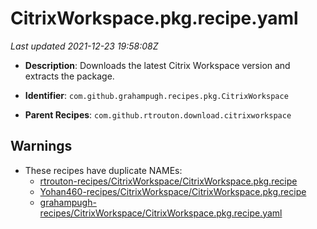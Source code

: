 # CitrixWorkspace.pkg.recipe.yaml

_Last updated 2021-12-23 19:58:08Z_

- **Description**: Downloads the latest Citrix Workspace version and extracts the package.

- **Identifier**: `com.github.grahampugh.recipes.pkg.CitrixWorkspace`

- **Parent Recipes**: `com.github.rtrouton.download.citrixworkspace`

## Warnings

- These recipes have duplicate NAMEs:
    - [rtrouton-recipes/CitrixWorkspace/CitrixWorkspace.pkg.recipe](/autopkg-dupe-tracker/rtrouton-recipes/CitrixWorkspace/CitrixWorkspace.pkg.recipe)
    - [Yohan460-recipes/CitrixWorkspace/CitrixWorkspace.pkg.recipe](/autopkg-dupe-tracker/Yohan460-recipes/CitrixWorkspace/CitrixWorkspace.pkg.recipe)
    - [grahampugh-recipes/CitrixWorkspace/CitrixWorkspace.pkg.recipe.yaml](/autopkg-dupe-tracker/grahampugh-recipes/CitrixWorkspace/CitrixWorkspace.pkg.recipe.yaml)